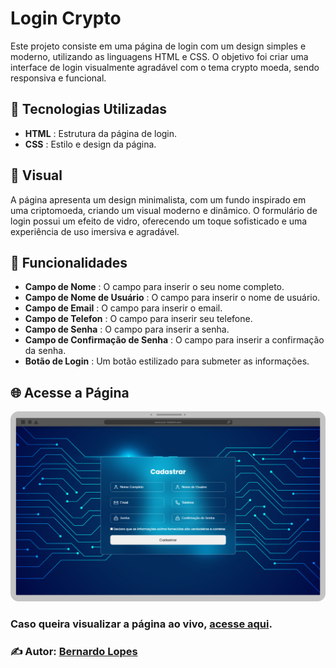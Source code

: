 # Login Crypto

<p>Este projeto consiste em uma página de login com um design simples e moderno, utilizando as linguagens HTML e CSS. O objetivo foi criar uma interface de login visualmente agradável com o tema crypto moeda, sendo responsiva e funcional.</p>

## 🚀 Tecnologias Utilizadas
- <b>HTML</b> : Estrutura da página de login.
- <b>CSS</b> : Estilo e design da página.

## 📸 Visual
<p>A página apresenta um design minimalista, com um fundo inspirado em uma criptomoeda, criando um visual moderno e dinâmico. O formulário de login possui um efeito de vidro, oferecendo um toque sofisticado e uma experiência de uso imersiva e agradável.</p>

## 🎨 Funcionalidades
- <b>Campo de Nome</b> : O campo para inserir o seu nome completo.
- <b>Campo de Nome de Usuário</b> : O campo para inserir o nome de usuário.
- <b>Campo de Email</b> : O campo para inserir o email.
- <b>Campo de Telefon</b> : O campo para inserir seu telefone.
- <b>Campo de Senha</b> : O campo para inserir a senha.
- <b>Campo de Confirmação de Senha</b> : O campo para inserir a confirmação da senha.
- <b>Botão de Login</b> : Um botão estilizado para submeter as informações.

## 🌐 Acesse a Página

<img src="./img/mockup.svg" alt="">

<h3>Caso queira visualizar a página ao vivo, <a href="https://login-crypto.netlify.app/">acesse aqui</a>.</h3>

### ✍️ Autor: <a href="https://www.instagram.com/bxl_lopes/">Bernardo Lopes</a>
